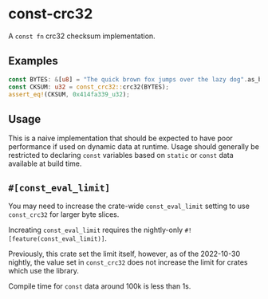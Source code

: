 # const-crc32

A `const fn` crc32 checksum implementation.

## Examples

```rust
const BYTES: &[u8] = "The quick brown fox jumps over the lazy dog".as_bytes();
const CKSUM: u32 = const_crc32::crc32(BYTES);
assert_eq!(CKSUM, 0x414fa339_u32);
```

## Usage

This is a naive implementation that should be expected to have poor performance
if used on dynamic data at runtime. Usage should generally be restricted to declaring
`const` variables based on `static` or `const` data available at build time.

## `#[const_eval_limit]`

You may need to increase the crate-wide `const_eval_limit` setting to use `const_crc32` for larger byte slices.

Increating `const_eval_limit` requires the nightly-only `#![feature(const_eval_limit)]`.

Previously, this crate set the limit itself, however, as of the 2022-10-30 nightly, the value set in `const_crc32` does not increase the limit for crates which use the library.

Compile time for `const` data around 100k is less than 1s.
